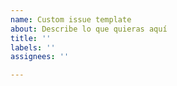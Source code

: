 ```yaml
---
name: Custom issue template
about: Describe lo que quieras aquí
title: ''
labels: ''
assignees: ''

---
```



